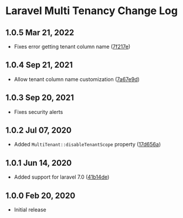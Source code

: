 Laravel Multi Tenancy Change Log
================================

1.0.5 Mar 21, 2022
------------------

- Fixes error getting tenant column name ([7f217e](https://github.com/solutosoft/laravel-multitenant/commit/7f217e89b47641af9fef61807b9f29c5bce39deb))

1.0.4 Sep 21, 2021
------------------

- Allow tenant column name customization ([7a67e9d](https://github.com/solutosoft/laravel-multitenant/commit/7a67e9def7b270c07a67a3c429f53f29b1e026c4))

1.0.3 Sep 20, 2021
------------------

- Fixes security alerts

1.0.2 Jul 07, 2020
------------------

- Added `MultiTenant::disableTenantScope` property ([17d656a](https://github.com/solutosoft/laravel-multitenant/commit/17d656a6de790871d76b019476159c06883a5f34))


1.0.1 Jun 14, 2020
------------------

- Added support for laravel 7.0 ([41b14de](https://github.com/solutosoft/laravel-multitenant/commit/f419bf08dec27fc3e2917836d8ba3b3ffbd676f7))

1.0.0 Feb 20, 2020
------------------

- Initial release
